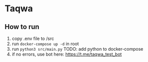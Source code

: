 # Taqwa

## How to run
1. copy .env file to /src
2. run ```docker-compose up -d``` in root
3. run ```python3 src/main.py``` TODO: add python to docker-compose
4. if no errors, use bot here: https://t.me/taqwa_test_bot